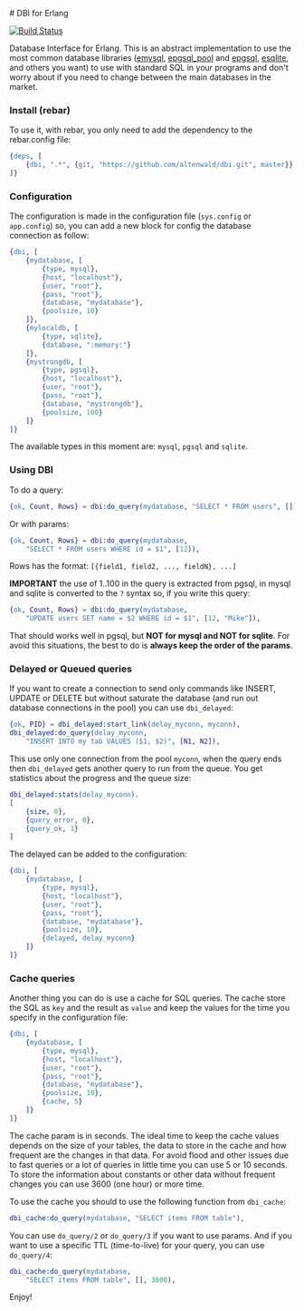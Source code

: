 # DBI for Erlang

[![Build Status](https://api.travis-ci.org/altenwald/dbi.png)](https://travis-ci.org/altenwald/dbi)

Database Interface for Erlang. This is an abstract implementation to use the most common database libraries ([emysql][1], [epgsql_pool][2] and [epgsql][3], [esqlite][4], and others you want) to use with standard SQL in your programs and don't worry about if you need to change between the main databases in the market.

### Install (rebar)

To use it, with rebar, you only need to add the dependency to the rebar.config file:

```erlang
{deps, [
    {dbi, ".*", {git, "https://github.com/altenwald/dbi.git", master}}
]}
```

### Configuration

The configuration is made in the configuration file (`sys.config` or `app.config`) so, you can add a new block for config the database connection as follow:

```erlang
{dbi, [
    {mydatabase, [
        {type, mysql},
        {host, "localhost"},
        {user, "root"},
        {pass, "root"},
        {database, "mydatabase"},
        {poolsize, 10}
    ]},
    {mylocaldb, [
        {type, sqlite},
        {database, ":memory:"}
    ]},
    {mystrongdb, [
        {type, pgsql},
        {host, "localhost"},
        {user, "root"},
        {pass, "root"},
        {database, "mystrongdb"},
        {poolsize, 100}
    ]}
]}
```

The available types in this moment are: `mysql`, `pgsql` and `sqlite`.

### Using DBI

To do a query:

```erlang
{ok, Count, Rows} = dbi:do_query(mydatabase, "SELECT * FROM users", []),
```

Or with params:

```erlang
{ok, Count, Rows} = dbi:do_query(mydatabase, 
    "SELECT * FROM users WHERE id = $1", [12]),
```

Rows has the format: `[{field1, field2, ..., fieldN}, ...]`

**IMPORTANT** the use of $1..$100 in the query is extracted from pgsql, in mysql and sqlite is converted to the `?` syntax so, if you write this query:

```erlang
{ok, Count, Rows} = dbi:do_query(mydatabase, 
    "UPDATE users SET name = $2 WHERE id = $1", [12, "Mike"]),
```

That should works well in pgsql, but **NOT for mysql and NOT for sqlite**. For avoid this situations, the best to do is **always keep the order of the params**.

### Delayed or Queued queries

If you want to create a connection to send only commands like INSERT, UPDATE or DELETE but without saturate the database (and run out database connections in the pool) you can use `dbi_delayed`:

```erlang
{ok, PID} = dbi_delayed:start_link(delay_myconn, myconn),
dbi_delayed:do_query(delay_myconn, 
    "INSERT INTO my tab VALUES ($1, $2)", [N1, N2]),
```

This use only one connection from the pool `myconn`, when the query ends then `dbi_delayed` gets another query to run from the queue. You get statistics about the progress and the queue size:

```erlang
dbi_delayed:stats(delay_myconn).
[
    {size, 0},
    {query_error, 0},
    {query_ok, 1}
]
```

The delayed can be added to the configuration:

```erlang
{dbi, [
    {mydatabase, [
        {type, mysql},
        {host, "localhost"},
        {user, "root"},
        {pass, "root"},
        {database, "mydatabase"},
        {poolsize, 10},
        {delayed, delay_myconn}
    ]}
]}
```

### Cache queries

Another thing you can do is use a cache for SQL queries. The cache store the SQL as `key` and the result as `value` and keep the values for the time you specify in the configuration file:

```erlang
{dbi, [
    {mydatabase, [
        {type, mysql},
        {host, "localhost"},
        {user, "root"},
        {pass, "root"},
        {database, "mydatabase"},
        {poolsize, 10},
        {cache, 5}
    ]}
]}
```

The cache param is in seconds. The ideal time to keep the cache values depends on the size of your tables, the data to store in the cache and how frequent are the changes in that data. For avoid flood and other issues due to fast queries or a lot of queries in little time you can use 5 or 10 seconds. To store the information about constants or other data without frequent changes you can use 3600 (one hour) or more time.

To use the cache you should to use the following function from `dbi_cache`:

```erlang
dbi_cache:do_query(mydatabase, "SELECT items FROM table"),
```

You can use `do_query/2` or `do_query/3` if you want to use params. And if you want to use a specific TTL (time-to-live) for your query, you can use `do_query/4`:

```erlang
dbi_cache:do_query(mydatabase,
    "SELECT items FROM table", [], 3600),
```

Enjoy!

[1]: https://github.com/Eonblast/Emysql
[2]: https://github.com/wg/epgsql
[3]: https://github.com/josephwecker/epgsql_pool
[4]: https://github.com/mmzeeman/esqlite
